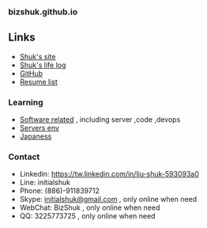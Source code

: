 ### bizshuk.github.io

## Links
- [Shuk's site](http://shuk.info/)
- [Shuk's life log](life_log)
- [GitHub](https://github.com/BizShuk)
- [Resume list](https://github.com/BizShuk/bizshuk.github.io/tree/master/resume)

### Learning
- [Software related](https://github.com/BizShuk/code_sandbox) , including server ,code ,devops
- [Servers env](https://github.con/BizShuk/env_setup)
- [Japaness](https://github.com/BizShuk/japaness)

### Contact
- Linkedin: https://tw.linkedin.com/in/liu-shuk-593093a0
- Line: initialshuk
- Phone: (886)-911839712
- Skype: initialshuk@gmail.com , only online when need
- WebChat: BizShuk , only online when need
- QQ: 3225773725 , only online when need

